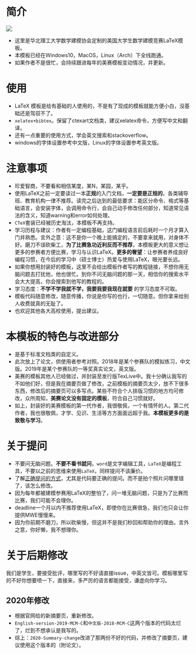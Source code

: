 # 简介

<div style="align: center">
<img src="https://github.com/muyuuuu/A-customized-MCM-LaTeX-template-based-on-ctexart/blob/master/logo.png"/>
</div>


- 这里是华北理工大学数学建模协会定制的美国大学生数学建模竞赛LaTeX模板。
- 本模板已经在Windows10，MacOS，Linux（Arch）下全线跑通。
- 如果作者不是很忙，会持续跟进每年的美赛模板变动情况，并更新。

# 使用

- LaTeX 模板是给有基础的人使用的，不是有了现成的模板就能方便小白，没基础还是驾驭不了。
- `xelatex+bibtex`。保留了ctexart文档类，建议xelatex命令，方便写中文和翻译。
- 还有一点重要的使用方式，学会英文搜索和stackoverflow。
- windows的字体设置参考中文版，Linux的字体设置参考英文版。

# 注意事项

- 珍爱智商，不要看和相信某度，某N，某园，某乎。
- 使用LaTeX之前一定要读过一本**正规**的入门文档，**一定要是正规的**，各类辅导班、教育机构一律不推荐。读完之后达到的最低要求：能区分命令、格式等基础语言，会安装字体，会调用命令行，会自己动手修改任何部分，知道常见语法的含义，知道warning和error如何处理。
- `CTeX`套装已经被历史淘汰，本模板不再支持。
- 学习历程与建议：作者有一定编程基础，这门编程语言前后耗时一个月才算入门并熟悉。言外之意：这不是你一个晚上能搞定的，不要拿来就用，对身体不好。磨刀不误砍柴工，**为了比赛急功近利反而不推荐**，本模板更大的意义想让更多的参赛者方便比赛，学习与认识LaTeX。**更多的奢望**：让参赛者养成良好编程习惯，在今后的学习中（硕士博士）热爱与使用LaTeX，眼光要长远。
- 如果你想用封装好的模板，这里不会给出模板作者写的教程链接，不想你用无脑问题去打扰他，他也很忙。到你不问无脑问题的那一天，相信你的搜索水平会大大提高，你会搜索到他写的教程的。
- 学习态度：**不学不学我就不学，我要我要我现在就要** 的学习态度不可取。
- 模板代码随意修改，随意传播，你说是你写的也行，一切随意。但你拿来给别人收费就真的无耻了。
- 也欢迎其他各大高校使用，提出建议。

# 本模板的特色与改进部分

- 是基于标准文档类的自定义。
- 此次放上了论文，供使用者参考对照。2018年是某个参赛队的模拟练习，中文版。2019年是某个参赛队的一等奖真实论文，英文版。
- 美赛的模板其他人已经做过，并封装至发行版TexLive中。我十分确认我写的不如他们好，但是我在摘要页做了修改，之前模板的摘要页太少，放不下很多东西，修改后的摘要页可以多写点。某些不符合个人排版习惯的地方均可修改，众所周知，**美赛论文没有固定的模板**，符合自己习惯就好。
- 如上，封装好的美赛模板的第一代作者，我很敬佩，一个有情怀的人。第二代作者，我也很敬佩，才学、见识、生活等方方面面远超于我。**本模板更多的是致敬与学习**。

# 关于提问

- 不要问无脑问题。**不要不看书就问**，`word`是文字编辑工具，`LaTeX`是编程工具，不要以之前的思维来使用`LaTeX`，同样提问不该廉价。
- 了解[正确提问的方式](https://muyuuuu.github.io/2020/01/07/about-qa/)，尤其是代码要正确的提问。而不是拍个照片问哪里错了，该怎么修改。
- 因为每年都被建模参赛用LaTeX的整怕了，问一堆无脑问题，只是为了比赛而比赛，我们可能不会理你。
- deadline一个月以内不推荐使用LaTeX，即使你在比赛很急，我们也只会让你提供MWE慢慢来。
- 因为你前期不磨刀，所以砍柴慢，但这并不是我们秒回和帮助你的理由。言外之意，你好懒，我不想理你。

# 关于后期修改

我们是学生，要接受批评，哪里写的不好请直接issue，中英文皆可。模板哪里写的不好你想要喷一下，直接来，多严厉的语言都能接受，谦虚向你学习。

## 2020年修改

- 根据官网给的新摘要页，重新修改。
- `English-version-2019-MCM-C`和`中文版-2018-MCM-C`这两个版本的代码太烂了，烂到不想承认是我写的。
- 综上：`2020-Summary-change`改进了那两份不好的代码，并修改了摘要页，建议使用这个版本的（附论文）。